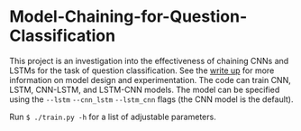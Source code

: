 # Model-Chaining-for-Question-Classification

This project is an investigation into the effectiveness of chaining CNNs and LSTMs for the task of question classification. See the [write up](https://github.com/krajovic/Model-Chaining-for-Question-Classification/blob/main/WriteUp.pdf) for more information on model design and experimentation. The code can train CNN, LSTM, CNN-LSTM, and LSTM-CNN models. The model can be specified using the `--lstm` `--cnn_lstm` `--lstm_cnn` flags (the CNN model is the default). 

Run `$ ./train.py -h` for a list of adjustable parameters. 
